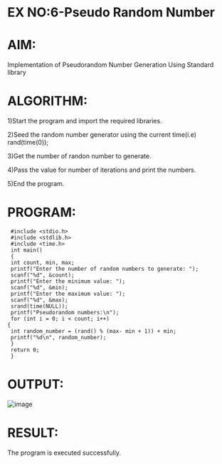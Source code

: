 # EX NO:6-Pseudo Random Number

# AIM: 
Implementation of Pseudorandom Number Generation Using Standard library

# ALGORITHM:
1)Start the program and import the required libraries.

2)Seed the random number generator using the current time(i.e) rand(time(0));

3)Get the number of randon number to generate.

4)Pass the value for number of iterations and print the numbers.

5)End the program.

# PROGRAM:
```
 #include <stdio.h>
 #include <stdlib.h>
 #include <time.h>
 int main()
 {
 int count, min, max;
 printf("Enter the number of random numbers to generate: ");
 scanf("%d", &count);
 printf("Enter the minimum value: ");
 scanf("%d", &min);
 printf("Enter the maximum value: ");
 scanf("%d", &max);
 srand(time(NULL));
 printf("Pseudorandom numbers:\n");
 for (int i = 0; i < count; i++)
{
 int random_number = (rand() % (max- min + 1)) + min;
 printf("%d\n", random_number);
 }
 return 0;
 }
```
# OUTPUT:
![image](https://github.com/user-attachments/assets/4b74129b-d25c-47c2-9d4f-7e3af7301dbd)

# RESULT:
The program is executed successfully.
